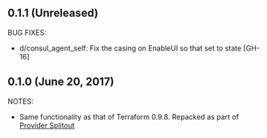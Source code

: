 ## 0.1.1 (Unreleased)

BUG FIXES:

* d/consul_agent_self: Fix the casing on EnableUI so that set to state [GH-16]

## 0.1.0 (June 20, 2017)

NOTES:

* Same functionality as that of Terraform 0.9.8. Repacked as part of [Provider Splitout](https://www.hashicorp.com/blog/upcoming-provider-changes-in-terraform-0-10/)
